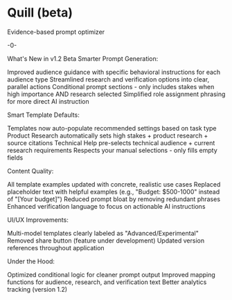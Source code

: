 # Quill (beta)
Evidence-based prompt optimizer

-0-

What's New in v1.2 Beta
Smarter Prompt Generation:

Improved audience guidance with specific behavioral instructions for each audience type
Streamlined research and verification options into clear, parallel actions
Conditional prompt sections - only includes stakes when high importance AND research selected
Simplified role assignment phrasing for more direct AI instruction

Smart Template Defaults:

Templates now auto-populate recommended settings based on task type
Product Research automatically sets high stakes + product research + source citations
Technical Help pre-selects technical audience + current research requirements
Respects your manual selections - only fills empty fields

Content Quality:

All template examples updated with concrete, realistic use cases
Replaced placeholder text with helpful examples (e.g., "Budget: $500-1000" instead of "[Your budget]")
Reduced prompt bloat by removing redundant phrases
Enhanced verification language to focus on actionable AI instructions

UI/UX Improvements:

Multi-model templates clearly labeled as "Advanced/Experimental"
Removed share button (feature under development)
Updated version references throughout application

Under the Hood:

Optimized conditional logic for cleaner prompt output
Improved mapping functions for audience, research, and verification text
Better analytics tracking (version 1.2)
